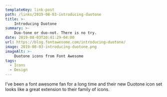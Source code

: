 ```yaml
---
templateKey: link-post
path: /links/2019-08-03-introducing-duotone
title: >-
    Introducing Duotone
summary: >-
    Duo-tone or duo-not. There is no try. 
date: 2019-08-03T20:41:29-04:00
url: https://blog.fontawesome.com/introducing-duotone/
image: 2019-08-03-introducing-duotone.png
imageAlt: >-
    Duotone icons from Font Awesome
tags:
  - Icons
  - Design
---
```

I’ve been a font awesome fan for a long time and their new Duotone icon set looks like a great extension to their family of icons.